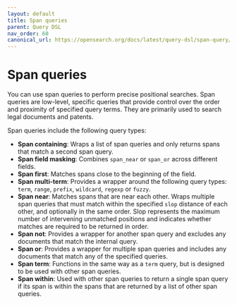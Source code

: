 ```yaml
---
layout: default
title: Span queries
parent: Query DSL
nav_order: 60
canonical_url: https://opensearch.org/docs/latest/query-dsl/span-query/
---
```


# Span queries

You can use span queries to perform precise positional searches. Span queries are low-level, specific queries that provide control over the order and proximity of specified query terms. They are primarily used to search legal documents and patents. 

Span queries include the following query types:

- **Span containing**: Wraps a list of span queries and only returns spans that match a second span query. 
- **Span field masking**: Combines `span_near` or `span_or` across different fields.
- **Span first**: Matches spans close to the beginning of the field.
- **Span multi-term**: Provides a wrapper around the following query types: `term`, `range`, `prefix`, `wildcard`, `regexp` or `fuzzy`.
- **Span near**: Matches spans that are near each other. Wraps multiple span queries that must match within the specified `slop` distance of each other, and optionally in the same order. Slop represents the maximum number of intervening unmatched positions and indicates whether matches are required to be returned in order.
- **Span not**: Provides a wrapper for another span query and excludes any documents that match the internal query.
- **Span or**: Provides a wrapper for multiple span queries and includes any documents that match any of the specified queries.
- **Span term**: Functions in the same way as a `term` query, but is designed to be used with other span queries.
- **Span within**: Used with other span queries to return a single span query if its span is within the spans that are returned by a list of other span queries.